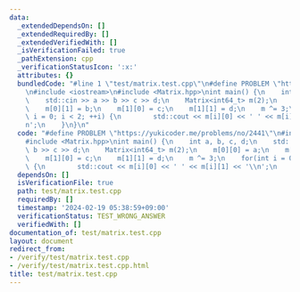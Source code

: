 ```yaml
---
data:
  _extendedDependsOn: []
  _extendedRequiredBy: []
  _extendedVerifiedWith: []
  _isVerificationFailed: true
  _pathExtension: cpp
  _verificationStatusIcon: ':x:'
  attributes: {}
  bundledCode: "#line 1 \"test/matrix.test.cpp\"\n#define PROBLEM \"https://yukicoder.me/problems/no/2441\"\
    \n#include <iostream>\n#include <Matrix.hpp>\nint main() {\n    int a, b, c, d;\n\
    \    std::cin >> a >> b >> c >> d;\n    Matrix<int64_t> m(2);\n    m[0][0] = a;\n\
    \    m[0][1] = b;\n    m[1][0] = c;\n    m[1][1] = d;\n    m ^= 3;\n    for(int\
    \ i = 0; i < 2; ++i) {\n        std::cout << m[i][0] << ' ' << m[i][1] << '\\\
    n';\n    }\n}\n"
  code: "#define PROBLEM \"https://yukicoder.me/problems/no/2441\"\n#include <iostream>\n\
    #include <Matrix.hpp>\nint main() {\n    int a, b, c, d;\n    std::cin >> a >>\
    \ b >> c >> d;\n    Matrix<int64_t> m(2);\n    m[0][0] = a;\n    m[0][1] = b;\n\
    \    m[1][0] = c;\n    m[1][1] = d;\n    m ^= 3;\n    for(int i = 0; i < 2; ++i)\
    \ {\n        std::cout << m[i][0] << ' ' << m[i][1] << '\\n';\n    }\n}"
  dependsOn: []
  isVerificationFile: true
  path: test/matrix.test.cpp
  requiredBy: []
  timestamp: '2024-02-19 05:38:59+09:00'
  verificationStatus: TEST_WRONG_ANSWER
  verifiedWith: []
documentation_of: test/matrix.test.cpp
layout: document
redirect_from:
- /verify/test/matrix.test.cpp
- /verify/test/matrix.test.cpp.html
title: test/matrix.test.cpp
---
```

